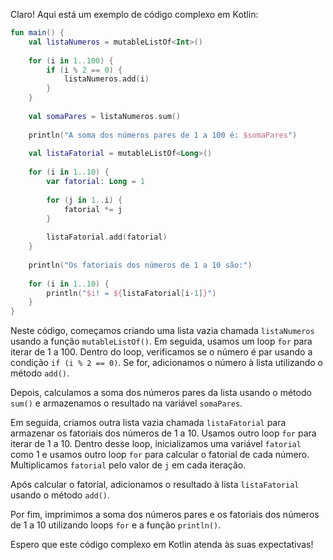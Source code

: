 Claro! Aqui está um exemplo de código complexo em Kotlin:

```kotlin
fun main() {
    val listaNumeros = mutableListOf<Int>()
    
    for (i in 1..100) {
        if (i % 2 == 0) {
            listaNumeros.add(i)
        }
    }
    
    val somaPares = listaNumeros.sum()
    
    println("A soma dos números pares de 1 a 100 é: $somaPares")
    
    val listaFatorial = mutableListOf<Long>()
    
    for (i in 1..10) {
        var fatorial: Long = 1
        
        for (j in 1..i) {
            fatorial *= j
        }
        
        listaFatorial.add(fatorial)
    }
    
    println("Os fatoriais dos números de 1 a 10 são:")
    
    for (i in 1..10) {
        println("$i! = ${listaFatorial[i-1]}")
    }
}
```

Neste código, começamos criando uma lista vazia chamada `listaNumeros` usando a função `mutableListOf()`. Em seguida, usamos um loop `for` para iterar de 1 a 100. Dentro do loop, verificamos se o número é par usando a condição `if (i % 2 == 0)`. Se for, adicionamos o número à lista utilizando o método `add()`.

Depois, calculamos a soma dos números pares da lista usando o método `sum()` e armazenamos o resultado na variável `somaPares`.

Em seguida, criamos outra lista vazia chamada `listaFatorial` para armazenar os fatoriais dos números de 1 a 10. Usamos outro loop `for` para iterar de 1 a 10. Dentro desse loop, inicializamos uma variável `fatorial` como 1 e usamos outro loop `for` para calcular o fatorial de cada número. Multiplicamos `fatorial` pelo valor de `j` em cada iteração.

Após calcular o fatorial, adicionamos o resultado à lista `listaFatorial` usando o método `add()`.

Por fim, imprimimos a soma dos números pares e os fatoriais dos números de 1 a 10 utilizando loops `for` e a função `println()`.

Espero que este código complexo em Kotlin atenda às suas expectativas!